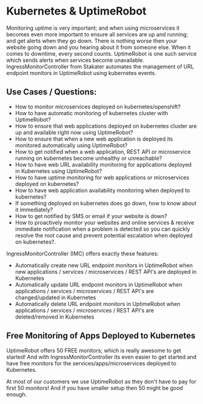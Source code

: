 # Kubernetes & UptimeRobot

Monitoring uptime is very important; and when using microservices it becomes even more important to ensure all services 
are up and running; and get alerts when they go down. There is nothing worse then your website going down and you hearing 
about it from someone else. When it comes to downtime, every second counts. UptimeRobot is one such service which sends alerts 
when services become unavailable. IngressMonitorController from Stakater automates the management of URL endpoint 
monitors in UptimeRobot using kubernetes events.

## Use Cases / Questions:

- How to monitor microservices deployed on kubernetes/openshift?
- How to have automatic monitoring of kubernetes cluster with UptimeRobot?
- How to ensure that web applications deployed on kubernetes cluster are up and available right now using UptimeRobot?
- How to ensure that when a new web application is deployed its monitored automatically using UptimeRobot?
- How to get notified when a web application, REST API or microservice running on kubernetes become unhealthy or unreachable?
- How to have web URL availability monitoring for applications deployed in Kubernetes using UptimeRobot?
- How to have uptime monitoring for web applications or microservices deployed on kubernetes?
- How to have web application availability monitoring when deployed to kubernetes?
- If something deployed on kubernetes does go down, how to know about it immediately?
- How to get notified by SMS or email if your website is down?
- How to proactively monitor your websites and online services & receive immediate notification when a problem is detected so you can quickly resolve the root cause and prevent potential escalation when deployed on kubernetes?.

IngressMonitorController (IMC) offers exactly these features:

- Automatically create new URL endpoint monitors in UptimeRobot when new applications / services / microservices / REST API's are deployed in Kubernetes
- Automatically update URL endpoint monitors in UptimeRobot when applications / services / microservices / REST API's are changed/updated in Kubernetes
- Automatically delete URL endpoint monitors in UptimeRobot when applications / services / microservices / REST API's are deleted/removed in Kubernetes

## Free Monitoring of Apps Deployed to Kubernetes

UptimeRobot offers 50 FREE monitors; which is really awesome to get started! And with IngressMonitorController its even easier
to get started and have free monitors for the services/apps/microservices deployed to Kubernetes.

At most of our customers we use UptimeRobot as they don't have to pay for first 50 monitors! And if you have smaller setup then 50 might be good enough.
